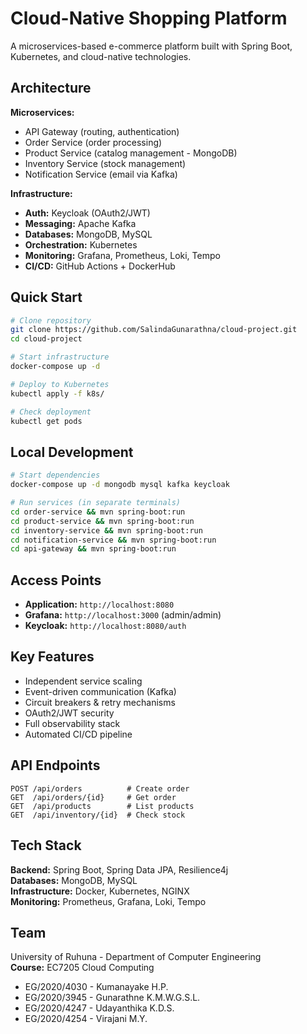 # Cloud-Native Shopping Platform

A microservices-based e-commerce platform built with Spring Boot, Kubernetes, and cloud-native technologies.

## Architecture

**Microservices:**
- API Gateway (routing, authentication)
- Order Service (order processing)  
- Product Service (catalog management - MongoDB)
- Inventory Service (stock management)
- Notification Service (email via Kafka)

**Infrastructure:**
- **Auth:** Keycloak (OAuth2/JWT)
- **Messaging:** Apache Kafka
- **Databases:** MongoDB, MySQL
- **Orchestration:** Kubernetes
- **Monitoring:** Grafana, Prometheus, Loki, Tempo
- **CI/CD:** GitHub Actions + DockerHub

## Quick Start

```bash
# Clone repository
git clone https://github.com/SalindaGunarathna/cloud-project.git
cd cloud-project

# Start infrastructure
docker-compose up -d

# Deploy to Kubernetes
kubectl apply -f k8s/

# Check deployment
kubectl get pods
```

## Local Development

```bash
# Start dependencies
docker-compose up -d mongodb mysql kafka keycloak

# Run services (in separate terminals)
cd order-service && mvn spring-boot:run
cd product-service && mvn spring-boot:run
cd inventory-service && mvn spring-boot:run
cd notification-service && mvn spring-boot:run
cd api-gateway && mvn spring-boot:run
```

## Access Points

- **Application:** `http://localhost:8080`
- **Grafana:** `http://localhost:3000` (admin/admin)
- **Keycloak:** `http://localhost:8080/auth`

## Key Features

- Independent service scaling
- Event-driven communication (Kafka)
- Circuit breakers & retry mechanisms  
- OAuth2/JWT security
- Full observability stack
- Automated CI/CD pipeline

## API Endpoints

```
POST /api/orders          # Create order
GET  /api/orders/{id}     # Get order
GET  /api/products        # List products
GET  /api/inventory/{id}  # Check stock
```

## Tech Stack

**Backend:** Spring Boot, Spring Data JPA, Resilience4j  
**Databases:** MongoDB, MySQL  
**Infrastructure:** Docker, Kubernetes, NGINX  
**Monitoring:** Prometheus, Grafana, Loki, Tempo

## Team

University of Ruhuna - Department of Computer Engineering  
**Course:** EC7205 Cloud Computing

- EG/2020/4030 - Kumanayake H.P.
- EG/2020/3945 - Gunarathne K.M.W.G.S.L.
- EG/2020/4247 - Udayanthika K.D.S.
- EG/2020/4254 - Virajani M.Y.
